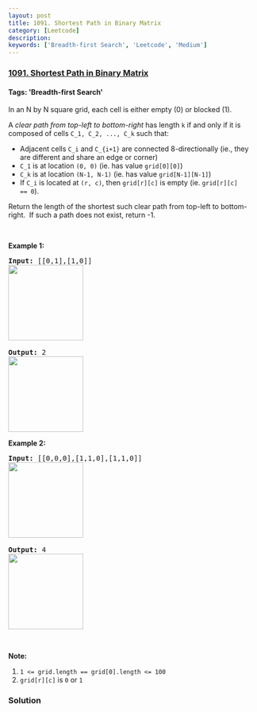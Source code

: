 ```yaml
---
layout: post
title: 1091. Shortest Path in Binary Matrix
category: [Leetcode]
description: 
keywords: ['Breadth-first Search', 'Leetcode', 'Medium']
---
```

### [1091. Shortest Path in Binary Matrix](https://leetcode.com/problems/shortest-path-in-binary-matrix)

#### Tags: 'Breadth-first Search'

<div class="content__u3I1 question-content__JfgR"><div><p>In an N by N square grid, each cell is either empty (0) or blocked (1).</p>
<p>A <em>clear path from top-left to bottom-right</em> has length <code>k</code> if and only if it is composed of cells <code>C_1, C_2, ..., C_k</code> such that:</p>
<ul>
<li>Adjacent cells <code>C_i</code> and <code>C_{i+1}</code> are connected 8-directionally (ie., they are different and share an edge or corner)</li>
<li><code>C_1</code> is at location <code>(0, 0)</code> (ie. has value <code>grid[0][0]</code>)</li>
<li><code>C_k</code> is at location <code>(N-1, N-1)</code> (ie. has value <code>grid[N-1][N-1]</code>)</li>
<li>If <code>C_i</code> is located at <code>(r, c)</code>, then <code>grid[r][c]</code> is empty (ie. <code>grid[r][c] == 0</code>).</li>
</ul>
<p>Return the length of the shortest such clear path from top-left to bottom-right.  If such a path does not exist, return -1.</p>
<p> </p>
<p><strong>Example 1:</strong></p>
<pre><strong>Input: </strong><span id="example-input-1-1">[[0,1],[1,0]]
<img alt="" src="https://assets.leetcode.com/uploads/2019/08/04/example1_1.png" style="width: 151px; height: 152px;"/>
</span>
<strong>Output: </strong>2
<img alt="" src="https://assets.leetcode.com/uploads/2019/08/04/example1_2.png" style="width: 151px; height: 152px;"/>
</pre>
<div>
<p><strong>Example 2:</strong></p>
<pre><strong>Input: </strong><span id="example-input-2-1">[[0,0,0],[1,1,0],[1,1,0]]
<img alt="" src="https://assets.leetcode.com/uploads/2019/08/04/example2_1.png" style="width: 151px; height: 152px;"/>
</span>
<strong>Output:</strong> 4
<img alt="" src="https://assets.leetcode.com/uploads/2019/08/04/example2_2.png" style="width: 151px; height: 152px;"/>
</pre>
<p> </p>
</div>
<p><strong>Note:</strong></p>
<ol>
<li><code>1 &lt;= grid.length == grid[0].length &lt;= 100</code></li>
<li><code>grid[r][c]</code> is <code>0</code> or <code>1</code></li>
</ol>
</div></div>

### Solution
